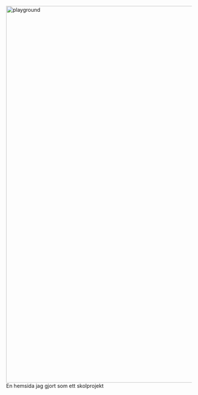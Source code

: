 <img width="1024" height="1024" alt="playground" src="https://github.com/user-attachments/assets/aba0e623-558c-4e0b-a51f-c584bd1b9e88" /> En hemsida jag gjort som ett skolprojekt
